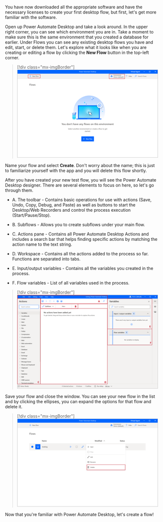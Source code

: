 You have now downloaded all the appropriate software and have the necessary licenses to create your first desktop flow, but first, let's get more familiar with the software.

Open up Power Automate Desktop and take a look around. In the upper right corner, you can see which environment you are in. Take a moment to make sure this is the same environment that you created a database for earlier. Under Flows you can see any existing desktop flows you have and edit, start, or delete them. Let's explore what it looks like when you are creating or editing a flow by clicking the **New Flow** button in the top-left corner.

> [!div class="mx-imgBorder"]
> [![Screenshot of the Power Automate Desktop page with new flow button.](../media/desktop.png)](../media/desktop.png#lightbox)

Name your flow and select **Create**. Don't worry about the name; this is just to familiarize yourself with the app and you will delete this flow shortly.

After you have created your new test flow, you will see the Power Automate Desktop designer. There are several elements to focus on here, so let's go through them.

-   A. The toolbar - Contains basic operations for use with actions (Save, Undo, Copy, Debug, and Paste) as well as buttons to start the Desktop/Web Recorders and control the process execution (Start/Pause/Stop).

-   B. Subflows - Allows you to create subflows under your main flow.

-   C. Actions pane - Contains all Power Automate Desktop Actions and includes a search bar that helps finding specific actions by matching the action name to the text string.

-   D. Workspace - Contains all the actions added to the process so far. Functions are separated into tabs.

-   E. Input/output variables - Contains all the variables you created in the process.

-   F. Flow variables - List of all variables used in the process.

> [!div class="mx-imgBorder"]
> [![Screenshot of the designer screen with features highlighted.](../media/designer.png)](../media/designer.png#lightbox)

Save your flow and close the window. You can see your new flow in the list and by clicking the ellipses, you can expand the options for that flow and delete it.

> [!div class="mx-imgBorder"]
> [![Screenshot of the flow options with delete selected.](../media/delete.png)](../media/delete.png#lightbox)

Now that you're familiar with Power Automate Desktop, let's create a flow!